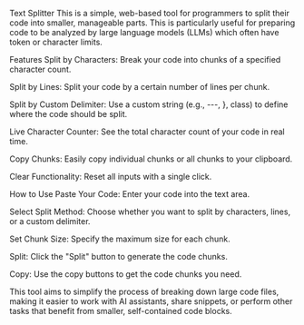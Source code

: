 Text Splitter
This is a simple, web-based tool for programmers to split their code into smaller, manageable parts. This is particularly useful for preparing code to be analyzed by large language models (LLMs) which often have token or character limits.

Features
Split by Characters: Break your code into chunks of a specified character count.

Split by Lines: Split your code by a certain number of lines per chunk.

Split by Custom Delimiter: Use a custom string (e.g., ---, }, class) to define where the code should be split.

Live Character Counter: See the total character count of your code in real time.

Copy Chunks: Easily copy individual chunks or all chunks to your clipboard.

Clear Functionality: Reset all inputs with a single click.

How to Use
Paste Your Code: Enter your code into the text area.

Select Split Method: Choose whether you want to split by characters, lines, or a custom delimiter.

Set Chunk Size: Specify the maximum size for each chunk.

Split: Click the "Split" button to generate the code chunks.

Copy: Use the copy buttons to get the code chunks you need.

This tool aims to simplify the process of breaking down large code files, making it easier to work with AI assistants, share snippets, or perform other tasks that benefit from smaller, self-contained code blocks.
